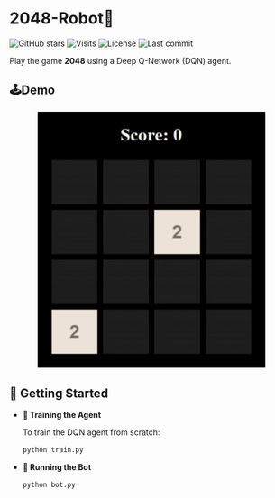 # 2048-Robot🤖

![GitHub stars](https://img.shields.io/github/stars/ss-Zhong/2048-Robot?style=flat&color=5caaf3)
![Visits](https://badges.pufler.dev/visits/ss-Zhong/2048-Robot?color=47bdae&label=visits)
![License](https://img.shields.io/github/license/ss-Zhong/2048-Robot)
![Last commit](https://img.shields.io/github/last-commit/ss-Zhong/2048-Robot)

Play the game **2048** using a Deep Q-Network (DQN) agent.

## 🕹️Demo

<p align="center">
  <img src="img/README/demo.gif" alt="demo" width="80%">
</p>

## 🚀 Getting Started

- **🔧 Training the Agent**

  To train the DQN agent from scratch:

    ```bash
    python train.py
    ```

- **🤖 Running the Bot**

    ```
    python bot.py
    ```